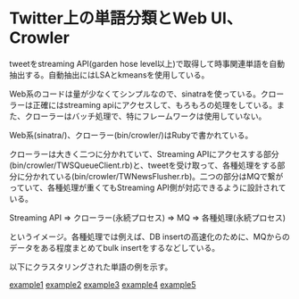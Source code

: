 # Twitter上の単語分類とWeb UI、Crowler

tweetをstreaming API(garden hose level以上)で取得して時事関連単語を自動抽出する。自動抽出にはLSAとkmeansを使用している。

Web系のコードは量が少なくてシンプルなので、sinatraを使っている。クローラーは正確にはstreaming apiにアクセスして、もろもろの処理をしている。また、クローラーはバッチ処理で、特にフレームワークは使用していない。

Web系(sinatra/)、クローラー(bin/crowler/)はRubyで書かれている。

クローラーは大きく二つに分かれていて、Streaming APIにアクセスする部分(bin/crowler/TWSQueueClient.rb)と、tweetを受け取って、各種処理をする部分に分かれている(bin/crowler/TWNewsFlusher.rb)。二つの部分はMQで繋がっていて、各種処理が重くてもStreaming API側が対応できるように設計されている。

Streaming API => クローラー(永続プロセス) => MQ => 各種処理(永続プロセス)

というイメージ。各種処理では例えば、DB insertの高速化のために、MQからのデータをある程度まとめてbulk insertをするなどしている。

以下にクラスタリングされた単語の例を示す。

[example1](https://github.com/pcaffeine/algorithm/blob/master/twitter-analysis/example/191072099.png)
[example2](https://github.com/pcaffeine/algorithm/blob/master/twitter-analysis/example/191635883.png)
[example3](https://github.com/pcaffeine/algorithm/blob/master/twitter-analysis/example/191683773.png)
[example4](https://github.com/pcaffeine/algorithm/blob/master/twitter-analysis/example/192037905.png)
[example5](https://github.com/pcaffeine/algorithm/blob/master/twitter-analysis/example/192041281.png)
